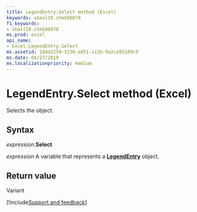 ```yaml
---
title: LegendEntry.Select method (Excel)
keywords: vbaxl10.chm586078
f1_keywords:
- vbaxl10.chm586078
ms.prod: excel
api_name:
- Excel.LegendEntry.Select
ms.assetid: 1d4d2259-3150-ed51-a12b-9a2ca95109c9
ms.date: 04/27/2019
ms.localizationpriority: medium
---
```



# LegendEntry.Select method (Excel)

Selects the object.


## Syntax

_expression_.**Select**

_expression_ A variable that represents a **[LegendEntry](excel.legendentry(object).md)** object.


## Return value

Variant




[!include[Support and feedback](~/includes/feedback-boilerplate.md)]